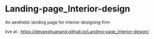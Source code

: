 # Landing-page_Interior-design
An aesthetic landing page for interior designing firm

live at : https://devanshuanand.github.io/Landing-page_Interior-design/
